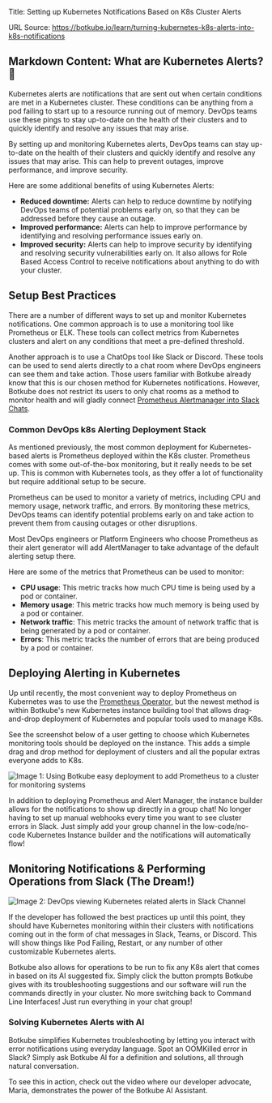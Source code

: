 Title: Setting up Kubernetes Notifications Based on K8s Cluster Alerts

URL Source: https://botkube.io/learn/turning-kubernetes-k8s-alerts-into-k8s-notifications

Markdown Content:
**What are Kubernetes Alerts?🚨**
---------------------------------

Kubernetes alerts are notifications that are sent out when certain conditions are met in a Kubernetes cluster. These conditions can be anything from a pod failing to start up to a resource running out of memory. DevOps teams use these pings to stay up-to-date on the health of their clusters and to quickly identify and resolve any issues that may arise.

By setting up and monitoring Kubernetes alerts, DevOps teams can stay up-to-date on the health of their clusters and quickly identify and resolve any issues that may arise. This can help to prevent outages, improve performance, and improve security.

Here are some additional benefits of using Kubernetes Alerts:

*   **Reduced downtime:** Alerts can help to reduce downtime by notifying DevOps teams of potential problems early on, so that they can be addressed before they cause an outage.
*   **Improved performance:** Alerts can help to improve performance by identifying and resolving performance issues early on.
*   **Improved security:** Alerts can help to improve security by identifying and resolving security vulnerabilities early on. It also allows for Role Based Access Control to receive notifications about anything to do with your cluster.

**Setup Best Practices**
------------------------

There are a number of different ways to set up and monitor Kubernetes notifications. One common approach is to use a monitoring tool like Prometheus or ELK. These tools can collect metrics from Kubernetes clusters and alert on any conditions that meet a pre-defined threshold.

Another approach is to use a ChatOps tool like Slack or Discord. These tools can be used to send alerts directly to a chat room where DevOps engineers can see them and take action. Those users familiar with Botkube already know that this is our chosen method for Kubernetes notifications. However, Botkube does not restrict its users to only chat rooms as a method to monitor health and will gladly connect [Prometheus Alertmanager into Slack Chats](https://botkube.io/integration/prometheus).

### **Common DevOps k8s Alerting Deployment Stack**

As mentioned previously, the most common deployment for Kubernetes-based alerts is Prometheus deployed within the K8s cluster. Prometheus comes with some out-of-the-box monitoring, but it really needs to be set up. This is common with Kubernetes tools, as they offer a lot of functionality but require additional setup to be secure.

Prometheus can be used to monitor a variety of metrics, including CPU and memory usage, network traffic, and errors. By monitoring these metrics, DevOps teams can identify potential problems early on and take action to prevent them from causing outages or other disruptions.

Most DevOps engineers or Platform Engineers who choose Prometheus as their alert generator will add AlertManager to take advantage of the default alerting setup there.

Here are some of the metrics that Prometheus can be used to monitor:

*   **CPU usage**: This metric tracks how much CPU time is being used by a pod or container.
*   **Memory usage**: This metric tracks how much memory is being used by a pod or container.
*   **Network traffic**: This metric tracks the amount of network traffic that is being generated by a pod or container.
*   **Errors**: This metric tracks the number of errors that are being produced by a pod or container.

**Deploying Alerting in Kubernetes**
------------------------------------

Up until recently, the most convenient way to deploy Prometheus on Kubernetes was to use the [Prometheus Operator,](https://github.com/coreos/prometheus-operator) but the newest method is within Botkube's new Kubernetes instance building tool that allows drag-and-drop deployment of Kubernetes and popular tools used to manage K8s.

See the screenshot below of a user getting to choose which Kubernetes monitoring tools should be deployed on the instance. This adds a simple drag and drop method for deployment of clusters and all the popular extras everyone adds to K8s.

![Image 1: Using Botkube easy deployment to add Prometheus to a cluster for monitoring systems](https://cdn.prod.website-files.com/634fabb21508d6c9db9bc46f/64906a2371c9ab8e6dc6ddb6_V-YOSfFBViuhopfKoGcUMj5JYzvnXh9tWjerWoQdI-j8vsK72wRwn5rtVwa86aBzqQY1TUrdT9NhaQTCCqJytn7Da0RLqTGRb7s-oaGf-tMn0yKn7smVOp_yMP6B_n-wIc4kRgpQ4A8o_GRqG_4Y3Co.png)

In addition to deploying Prometheus and Alert Manager, the instance builder allows for the notifications to show up directly in a group chat! No longer having to set up manual webhooks every time you want to see cluster errors in Slack. Just simply add your group channel in the low-code/no-code Kubernetes Instance builder and the notifications will automatically flow!

**Monitoring Notifications & Performing Operations from Slack (The Dream!)**
----------------------------------------------------------------------------

![Image 2: DevOps viewing Kubernetes related alerts in Slack Channel](https://cdn.prod.website-files.com/634fabb21508d6c9db9bc46f/64906a23d5a2c2df94130c18_3Zs_vCZcuJoTEhihXXQraKFF46AmpDYF8PzyANRaig8u8WLHmCnTzx7BpBQ_dSqS7oKiF43cWS5PoasV_5KBHC446YpvadqyX5vfDpKg9KiAAENtgocmGhEbHY19P9yO5tJehoyJtzEkcWP8wecntlM.png)

If the developer has followed the best practices up until this point, they should have Kubernetes monitoring within their clusters with notifications coming out in the form of chat messages in Slack, Teams, or Discord. This will show things like Pod Failing, Restart, or any number of other customizable Kubernetes alerts.

Botkube also allows for operations to be run to fix any K8s alert that comes in based on its AI suggested fix. Simply click the button prompts Botkube gives with its troubleshooting suggestions and our software will run the commands directly in your cluster. No more switching back to Command Line Interfaces! Just run everything in your chat group!

### Solving Kubernetes Alerts with AI

Botkube simplifies Kubernetes troubleshooting by letting you interact with error notifications using everyday language. Spot an OOMKilled error in Slack? Simply ask Botkube AI for a definition and solutions, all through natural conversation.

To see this in action, check out the video where our developer advocate, Maria, demonstrates the power of the Botkube AI Assistant.
